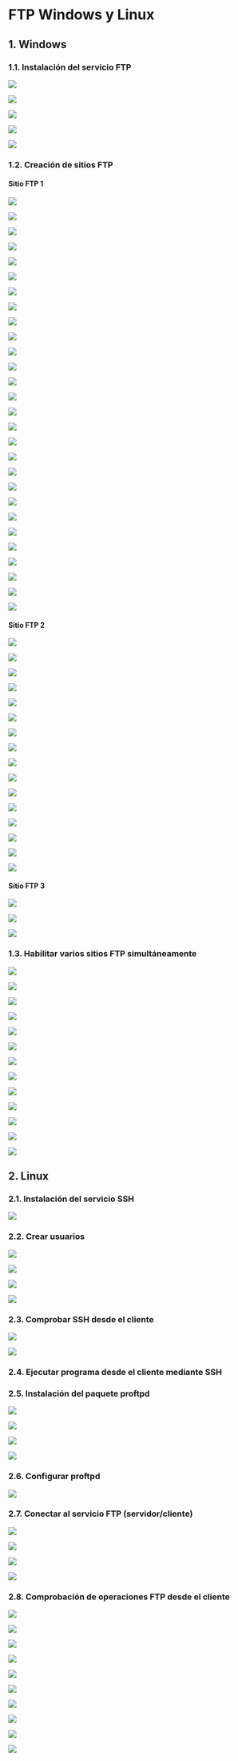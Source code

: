 # FTP Windows y Linux


## 1. Windows

### 1.1. Instalación del servicio FTP

![](./img/01.png)

![](./img/02.png)

![](./img/03.png)

![](./img/04.png)

![](./img/05.png)


### 1.2. Creación de sitios FTP

#### Sitio FTP 1

![](./img/06.png)

![](./img/07.png)

![](./img/08.png)

![](./img/09.png)

![](./img/10.png)

![](./img/11.png)

![](./img/12.png)

![](./img/13.png)

![](./img/14.png)

![](./img/15.png)

![](./img/16.png)

![](./img/17.png)

![](./img/18.png)

![](./img/19.png)

![](./img/20.png)

![](./img/21.png)

![](./img/22.png)

![](./img/23.png)

![](./img/24.png)

![](./img/25.png)

![](./img/26.png)

![](./img/27.png)

![](./img/28.png)

![](./img/29.png)

![](./img/30.png)

![](./img/31.png)

![](./img/32.png)

![](./img/33.png)



#### Sitio FTP 2

![](./img/34.png)

![](./img/35.png)

![](./img/36.png)

![](./img/37.png)

![](./img/38.png)

![](./img/39.png)

![](./img/40.png)

![](./img/41.png)

![](./img/42.png)

![](./img/43.png)

![](./img/44.png)

![](./img/45.png)

![](./img/46.png)

![](./img/47.png)

![](./img/48.png)

![](./img/49.png)

#### Sitio FTP 3

![](./img/50.png)

![](./img/51.png)

![](./img/52.png)

### 1.3. Habilitar varios sitios FTP simultáneamente

![](./img/60.png)

![](./img/61.png)

![](./img/62.png)

![](./img/63.png)

![](./img/64.png)

![](./img/65.png)

![](./img/66.png)

![](./img/67.png)

![](./img/68.png)

![](./img/69.png)

![](./img/70.png)

![](./img/71.png)

![](./img/72.png)

## 2. Linux

### 2.1. Instalación del servicio SSH

![](./img/73.png)

### 2.2. Crear usuarios

![](./img/74.png)

![](./img/75.png)

![](./img/76.png)

![](./img/77.png)

### 2.3. Comprobar SSH desde el cliente

![](./img/78.png)

![](./img/79.png)

### 2.4. Ejecutar programa desde el cliente mediante SSH

### 2.5. Instalación del paquete proftpd

![](./img/80.png)

![](./img/81.png)

![](./img/82.png)

![](./img/83.png)

### 2.6. Configurar proftpd

![](./img/84.png)

### 2.7. Conectar al servicio FTP (servidor/cliente)

![](./img/85.png)

![](./img/86.png)

![](./img/87.png)

![](./img/93.png)

### 2.8. Comprobación de operaciones FTP desde el cliente

![](./img/87.png)

![](./img/88.png)

![](./img/89.png)

![](./img/90.png)

![](./img/91.png)

![](./img/92.png)

![](./img/93.png)

![](./img/94.png)

![](./img/95.png)

![](./img/96.png)
